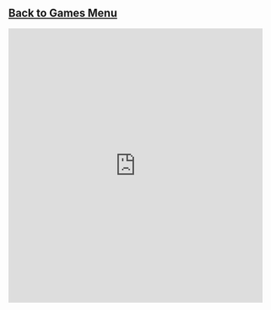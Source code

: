 ## [Back to Games Menu](https://simatalk.github.io/games)

<iframe width='100%' height='545' src='https://www.teamopolis.com/play-sports-games-online/default.aspx?GameID=532&CO=True&NH=True' frameborder='0' scrolling='no'></iframe>
